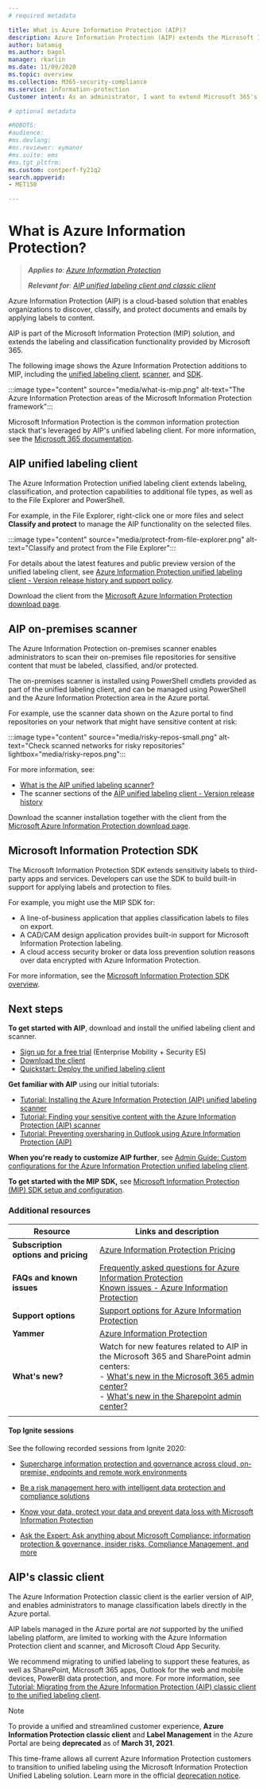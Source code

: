 ```yaml
---
# required metadata

title: What is Azure Information Protection (AIP)?
description: Azure Information Protection (AIP) extends the Microsoft Information Protection (MIP) framework to extend the labeling and classification functionality provided by Microsoft 365.
author: batamig
ms.author: bagol
manager: rkarlin
ms.date: 11/09/2020
ms.topic: overview
ms.collection: M365-security-compliance
ms.service: information-protection
Customer intent: As an administrator, I want to extend Microsoft 365's labeling and classification functionality to the File Explorer, PowerShell, third party apps and services, and more.

# optional metadata

#ROBOTS:
#audience:
#ms.devlang:
#ms.reviewer: eymanor
#ms.suite: ems
#ms.tgt_pltfrm:
ms.custom: contperf-fy21q2
search.appverid:
- MET150

---
```


# What is Azure Information Protection?

>***Applies to**: [Azure Information Protection](https://azure.microsoft.com/pricing/details/information-protection)*
>
>***Relevant for**: [AIP unified labeling client and classic client](faqs.md#whats-the-difference-between-the-azure-information-protection-classic-and-unified-labeling-clients)*

Azure Information Protection (AIP) is a cloud-based solution that enables organizations to discover, classify, and protect documents and emails by applying labels to content.

AIP is part of the Microsoft Information Protection (MIP) solution, and extends the labeling and classification functionality provided by Microsoft 365.

The following image shows the Azure Information Protection additions to MIP, including the [unified labeling client](#aip-unified-labeling-client), [scanner](#aip-on-premises-scanner), and [SDK](#microsoft-information-protection-sdk).

:::image type="content" source="media/what-is-mip.png" alt-text="The Azure Information Protection areas of the Microsoft Information Protection framework":::

Microsoft Information Protection is the common information protection stack that's leveraged by AIP's unified labeling client. For more information, see the [Microsoft 365 documentation](/microsoft-365/compliance/protect-information).

## AIP unified labeling client

The Azure Information Protection unified labeling client extends labeling, classification, and protection capabilities to additional file types, as well as to the File Explorer and PowerShell. 

For example, in the File Explorer, right-click one or more files and select **Classify and protect** to manage the AIP functionality on the selected files.

:::image type="content" source="media/protect-from-file-explorer.png" alt-text="Classify and protect from the File Explorer":::

For details about the latest features and public preview version of the unified labeling client, see [Azure Information Protection unified labeling client - Version release history and support policy](rms-client/unifiedlabelingclient-version-release-history.md).

Download the client from the [Microsoft Azure Information Protection download page](https://www.microsoft.com/download/details.aspx?id=53018).
    
## AIP on-premises scanner

The Azure Information Protection on-premises scanner enables administrators to scan their on-premises file repositories for sensitive content that must be labeled, classified, and/or protected.

The on-premises scanner is installed using PowerShell cmdlets provided as part of the unified labeling client, and can be managed using PowerShell and the Azure Information Protection area in the Azure portal.

For example, use the scanner data shown on the Azure portal to find repositories on your network that might have sensitive content at risk:

:::image type="content" source="media/risky-repos-small.png" alt-text="Check scanned networks for risky repositories" lightbox="media/risky-repos.png":::

For more information, see:

- [What is the AIP unified labeling scanner?](deploy-aip-scanner.md)
- The scanner sections of the [AIP unified labeling client - Version release history](rms-client/unifiedlabelingclient-version-release-history.md)

Download the scanner installation together with the client from the [Microsoft Azure Information Protection download page](https://www.microsoft.com/download/details.aspx?id=53018).


## Microsoft Information Protection SDK

The Microsoft Information Protection SDK extends sensitivity labels to third-party apps and services. Developers can use the SDK to build built-in support for applying labels and protection to files.

For example, you might use the MIP SDK for:

- A line-of-business application that applies classification labels to files on export.
- A CAD/CAM design application provides built-in support for Microsoft Information Protection labeling.
- A cloud access security broker or data loss prevention solution reasons over data encrypted with Azure Information Protection.

For more information, see the [Microsoft Information Protection SDK overview](/information-protection/develop/overview).

## Next steps

**To get started with AIP**, download and install the unified labeling client and scanner.

- [Sign up for a free trial](https://admin.microsoft.com/Signup/Signup.aspx?OfferId=87dd2714-d452-48a0-a809-d2f58c4f68b7)  (Enterprise Mobility + Security E5)
- [Download the client](https://www.microsoft.com/download/details.aspx?id=53018)
- [Quickstart: Deploy the unified labeling client](quickstart-deploy-client.md)

**Get familiar with AIP** using our initial tutorials:

- [Tutorial: Installing the Azure Information Protection (AIP) unified labeling scanner](tutorial-install-scanner.md)
- [Tutorial: Finding your sensitive content with the Azure Information Protection (AIP) scanner](tutorial-scan-networks-and-content.md)
- [Tutorial: Preventing oversharing in Outlook using Azure Information Protection (AIP)](tutorial-preventing-oversharing.md)

**When you're ready to customize AIP further**, see [Admin Guide: Custom configurations for the Azure Information Protection unified labeling client](rms-client/clientv2-admin-guide-customizations.md).

**To get started with the MIP SDK,** see [Microsoft Information Protection (MIP) SDK setup and configuration](/information-protection/develop/setup-configure-mip).

### Additional resources

|Resource  |Links and description  |
|---------|---------|
|**Subscription options and pricing**     |    [Azure Information Protection Pricing](https://azure.microsoft.com/pricing/details/information-protection)     |
|**FAQs and known issues**     | [Frequently asked questions for Azure Information Protection](faqs.md) </br> [Known issues - Azure Information Protection](known-issues.md)       |
|**Support options**     | [Support options for Azure Information Protection](information-support.md)        |
|**Yammer**     |  [Azure Information Protection](https://www.yammer.com/AskIPTeam)       |
|**What's new?**     | Watch for new features related to AIP in the Microsoft 365 and SharePoint admin centers:   </br>- [What's new in the Microsoft 365 admin center?](/microsoft-365/admin/whats-new-in-preview) </br>- [What's new in the Sharepoint admin center?](/sharepoint/what-s-new-in-admin-center)     |
|     |         |

#### Top Ignite sessions

See the following recorded sessions from Ignite 2020:

- [Supercharge information protection and governance across cloud, on-premise, endpoints and remote work environments](https://myignite.microsoft.com/sessions/ceba117f-9bc7-4426-9ebc-753d94c6a476)

- [Be a risk management hero with intelligent data protection and compliance solutions](https://myignite.microsoft.com/sessions/9a1e2716-55f5-4c3e-8626-0cb77e60eb87)

- [Know your data, protect your data and prevent data loss with Microsoft Information Protection](https://myignite.microsoft.com/sessions/46ff69cf-2c8f-4e61-a923-f72f5740f02f)

- [Ask the Expert: Ask anything about Microsoft Compliance: information protection & governance, insider risks, Compliance Management, and more](https://myignite.microsoft.com/sessions/5ce48b36-9827-4d60-8540-90546333063d)
## AIP's classic client

The Azure Information Protection classic client is the earlier version of AIP, and enables administrators to manage classification labels directly in the Azure portal.

AIP labels managed in the Azure portal are *not* supported by the unified labeling platform, are limited to working with the Azure Information Protection client and scanner, and Microsoft Cloud App Security. 

We recommend migrating to unified labeling to support these features, as well as SharePoint, Microsoft 365 apps, Outlook for the web and mobile devices, PowerBI data protection, and more. For more information, see [Tutorial: Migrating from the Azure Information Protection (AIP) classic client to the unified labeling client](tutorial-migrating-to-ul.md).

>[!NOTE] 
> To provide a unified and streamlined customer experience, **Azure Information Protection classic client** and **Label Management** in the Azure Portal are being **deprecated** as of **March 31, 2021**. 
>
> This time-frame allows all current Azure Information Protection customers to transition to unified labeling using the Microsoft Information Protection Unified Labeling solution. Learn more in the official [deprecation notice](https://aka.ms/aipclassicsunset).
